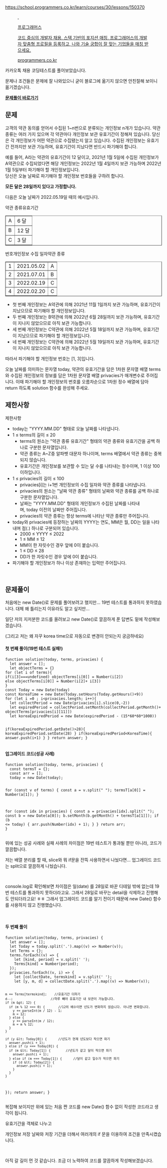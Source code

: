 <p data-ke-size="size16"><a href="https://school.programmers.co.kr/learn/courses/30/lessons/150370" target="_blank" rel="noopener">https://school.programmers.co.kr/learn/courses/30/lessons/150370</a></p>
<figure id="og_1674566370971" contenteditable="false" data-ke-type="opengraph" data-ke-align="alignCenter" data-og-type="website" data-og-title="프로그래머스" data-og-description="코드 중심의 개발자 채용. 스택 기반의 포지션 매칭. 프로그래머스의 개발자 맞춤형 프로필을 등록하고, 나와 기술 궁합이 잘 맞는 기업들을 매칭 받으세요." data-og-host="programmers.co.kr" data-og-source-url="https://school.programmers.co.kr/learn/courses/30/lessons/150370" data-og-url="https://programmers.co.kr/" data-og-image="https://scrap.kakaocdn.net/dn/z2k2K/hyRmZ3f7Cw/JDjMcHFrkqdE1ueJFiUl41/img.png?width=1200&amp;height=630&amp;face=0_0_1200_630,https://scrap.kakaocdn.net/dn/4bEPo/hyRoMOKAKO/E48LCFAGcumcIsmTEFZ3WK/img.png?width=1200&amp;height=630&amp;face=0_0_1200_630"><a href="https://school.programmers.co.kr/learn/courses/30/lessons/150370" target="_blank" rel="noopener" data-source-url="https://school.programmers.co.kr/learn/courses/30/lessons/150370">
<div class="og-image" style="background-image: url('https://scrap.kakaocdn.net/dn/z2k2K/hyRmZ3f7Cw/JDjMcHFrkqdE1ueJFiUl41/img.png?width=1200&amp;height=630&amp;face=0_0_1200_630,https://scrap.kakaocdn.net/dn/4bEPo/hyRoMOKAKO/E48LCFAGcumcIsmTEFZ3WK/img.png?width=1200&amp;height=630&amp;face=0_0_1200_630');">&nbsp;</div>
<div class="og-text">
<p class="og-title" data-ke-size="size16">프로그래머스</p>
<p class="og-desc" data-ke-size="size16">코드 중심의 개발자 채용. 스택 기반의 포지션 매칭. 프로그래머스의 개발자 맞춤형 프로필을 등록하고, 나와 기술 궁합이 잘 맞는 기업들을 매칭 받으세요.</p>
<p class="og-host" data-ke-size="size16">programmers.co.kr</p>
</div>
</a></figure>
<p data-ke-size="size16">카카오톡 채용 코딩테스트를 풀어보았습니다.</p>
<p data-ke-size="size16">문제나 조건들은 문제에 잘 나와있으니 굳이 블로그에 옮기지 않으면 안친절해 보이니 옮기겠습니다.</p>
<p data-ke-size="size18"><a href="https://pabeba.tistory.com/80#:~:text=%EC%A1%B4%EC%9E%AC%ED%95%98%EB%8A%94%20%EC%9E%85%EB%A0%A5%EB%A7%8C%20%EC%A3%BC%EC%96%B4%EC%A7%91%EB%8B%88%EB%8B%A4.-,%EB%AC%B8%EC%A0%9C%ED%92%80%EC%9D%B4,-%EC%B2%98%EC%9D%8C%EC%97%90%EB%8A%94%20new%20Date" rel="noopener"><b>문제풀이 바로가기</b></a></p>
<h2 data-ke-size="size26"><b>문제</b></h2>
<div>
<p data-ke-size="size16">고객의 약관 동의를 얻어서 수집된 1~n번으로 분류되는 개인정보<span>&nbsp;</span>n개가 있습니다. 약관 종류는 여러 가지 있으며 각 약관마다 개인정보 보관 유효기간이 정해져 있습니다. 당신은 각 개인정보가 어떤 약관으로 수집됐는지 알고 있습니다. 수집된 개인정보는 유효기간 전까지만 보관 가능하며, 유효기간이 지났다면 반드시 파기해야 합니다.</p>
<p data-ke-size="size16">예를 들어, A라는 약관의 유효기간이 12 달이고, 2021년 1월 5일에 수집된 개인정보가 A약관으로 수집되었다면 해당 개인정보는 2022년 1월 4일까지 보관 가능하며 2022년 1월 5일부터 파기해야 할 개인정보입니다.<br />당신은 오늘 날짜로 파기해야 할 개인정보 번호들을 구하려 합니다.</p>
<p data-ke-size="size16"><b>모든 달은 28일까지 있다고 가정합니다.</b></p>
<p data-ke-size="size16">다음은 오늘 날짜가<span>&nbsp;</span>2022.05.19일 때의 예시입니다.</p>
약관 종류유효기간
<table style="border-collapse: collapse; width: 100%;" border="1" data-ke-align="alignLeft">
<tbody>
<tr>
<td>A</td>
<td>6 달</td>
</tr>
<tr>
<td>B</td>
<td>12 달</td>
</tr>
<tr>
<td>C</td>
<td>3 달</td>
</tr>
</tbody>
</table>
번호개인정보 수집 일자약관 종류
<table style="border-collapse: collapse; width: 100%;" border="1" data-ke-align="alignLeft">
<tbody>
<tr>
<td>1</td>
<td>2021.05.02</td>
<td>A</td>
</tr>
<tr>
<td>2</td>
<td>2021.07.01</td>
<td>B</td>
</tr>
<tr>
<td>3</td>
<td>2022.02.19</td>
<td>C</td>
</tr>
<tr>
<td>4</td>
<td>2022.02.20</td>
<td>C</td>
</tr>
</tbody>
</table>
<ul style="list-style-type: disc;" data-ke-list-type="disc">
<li>첫 번째 개인정보는 A약관에 의해 2021년 11월 1일까지 보관 가능하며, 유효기간이 지났으므로 파기해야 할 개인정보입니다.</li>
<li>두 번째 개인정보는 B약관에 의해 2022년 6월 28일까지 보관 가능하며, 유효기간이 지나지 않았으므로 아직 보관 가능합니다.</li>
<li>세 번째 개인정보는 C약관에 의해 2022년 5월 18일까지 보관 가능하며, 유효기간이 지났으므로 파기해야 할 개인정보입니다.</li>
<li>네 번째 개인정보는 C약관에 의해 2022년 5월 19일까지 보관 가능하며, 유효기간이 지나지 않았으므로 아직 보관 가능합니다.</li>
</ul>
<p data-ke-size="size16">따라서 파기해야 할 개인정보 번호는 [1, 3]입니다.</p>
<p data-ke-size="size16">오늘 날짜를 의미하는 문자열<span>&nbsp;</span>today, 약관의 유효기간을 담은 1차원 문자열 배열<span>&nbsp;</span>terms와 수집된 개인정보의 정보를 담은 1차원 문자열 배열<span>&nbsp;</span>privacies가 매개변수로 주어집니다. 이때 파기해야 할 개인정보의 번호를 오름차순으로 1차원 정수 배열에 담아 return 하도록 solution 함수를 완성해 주세요.</p>
</div>
<h2 data-ke-size="size26"><b>제한사항</b></h2>
<p data-ke-size="size16">제한사항</p>
<ul style="list-style-type: disc;" data-ke-list-type="disc">
<li>today는 "YYYY.MM.DD" 형태로 오늘 날짜를 나타냅니다.</li>
<li>1 &le;<span>&nbsp;</span>terms의 길이 &le; 20
<ul style="list-style-type: disc;" data-ke-list-type="disc">
<li>terms의 원소는 "약관 종류<span>&nbsp;</span>유효기간" 형태의<span>&nbsp;</span>약관 종류와<span>&nbsp;</span>유효기간을 공백 하나로 구분한 문자열입니다.</li>
<li>약관 종류는<span>&nbsp;</span>A~Z중 알파벳 대문자 하나이며,<span>&nbsp;</span>terms<span>&nbsp;</span>배열에서<span>&nbsp;</span>약관 종류는 중복되지 않습니다.</li>
<li>유효기간은 개인정보를 보관할 수 있는 달 수를 나타내는 정수이며, 1 이상 100 이하입니다.</li>
</ul>
</li>
<li>1 &le;<span>&nbsp;</span>privacies의 길이 &le; 100
<ul style="list-style-type: disc;" data-ke-list-type="disc">
<li>privacies[i]는<span>&nbsp;</span>i+1번 개인정보의 수집 일자와 약관 종류를 나타냅니다.</li>
<li>privacies의 원소는 "날짜<span>&nbsp;</span>약관 종류" 형태의<span>&nbsp;</span>날짜와<span>&nbsp;</span>약관 종류를 공백 하나로 구분한 문자열입니다.</li>
<li>날짜는 "YYYY.MM.DD" 형태의 개인정보가 수집된 날짜를 나타내며,<span>&nbsp;</span>today<span>&nbsp;</span>이전의 날짜만 주어집니다.</li>
<li>privacies의<span>&nbsp;</span>약관 종류는 항상<span>&nbsp;</span>terms에 나타난<span>&nbsp;</span>약관 종류만 주어집니다.</li>
</ul>
</li>
<li>today와<span>&nbsp;</span>privacies에 등장하는<span>&nbsp;</span>날짜의<span>&nbsp;</span>YYYY는 연도,<span>&nbsp;</span>MM은 월,<span>&nbsp;</span>DD는 일을 나타내며 점(.) 하나로 구분되어 있습니다.
<ul style="list-style-type: disc;" data-ke-list-type="disc">
<li>2000 &le;<span>&nbsp;</span>YYYY<span>&nbsp;</span>&le; 2022</li>
<li>1 &le;<span>&nbsp;</span>MM<span>&nbsp;</span>&le; 12</li>
<li>MM이 한 자릿수인 경우 앞에 0이 붙습니다.</li>
<li>1 &le;<span>&nbsp;</span>DD<span>&nbsp;</span>&le; 28</li>
<li>DD가 한 자릿수인 경우 앞에 0이 붙습니다.</li>
</ul>
</li>
<li>파기해야 할 개인정보가 하나 이상 존재하는 입력만 주어집니다.</li>
</ul>
<p data-ke-size="size16">&nbsp;</p>
<h2 data-ke-size="size26"><b>문제풀이</b></h2>
<p data-ke-size="size16">처음에는 new Date()로 문제를 풀어보려고 했지만... 19번 테스트를 통과하지 못하였습니다. 대체 왜 틀리는지 이유라도 알고 싶지만...&nbsp;</p>
<p data-ke-size="size16">일단 저의 지저분한 코드를 올려보고 new Date()로 깔끔하게 푼 답변도 밑에 작성해보겠습니다.</p>
<p data-ke-size="size16">(그리고 저는 왜 자꾸 korea time으로 자동으로 변경이 안되는지 궁금하네요)</p>
<h4 data-ke-size="size20"><b>첫 번째 풀이(19번 테스트 실패!)</b></h4>
<pre id="code_1674566902787" class="javascript" data-ke-language="javascript" data-ke-type="codeblock"><code>function solution(today, terms, privacies) {
  let answer = [];
  let objectTerms = {}
for (let i of terms){
if(i[3]===undefined) objectTerms[i[0]] = Number(i[2])
else objectTerms[i[0]] = Number(i[2]+ i[3])
}
const Today = new Date(today)
const KoreaTime = new Date(Today.setHours(Today.getHours()+9))
for (let i =0 ; i&lt;privacies.length; i++){
  let collectPeriod = new Date(privacies[i].slice(0,-2))
  let expiredPeriod = collectPeriod.setMonth(collectPeriod.getMonth()+ objectTerms[privacies[i][11]])
  let koreaExpiredPeriod = new Date(expiredPeriod - (15*60*60*1000))
  
  if(koreaExpiredPeriod.getDate()&gt;28){
    koreaExpiredPeriod.setDate(28)
  }
  if(koreaExpiredPeriod&lt;KoreaTime){
   answer.push(i+1) 
  }
}
  return answer;
}</code></pre>
<h4 data-ke-size="size20"><b>업그레이드 코드(성공 사례)</b></h4>
<pre id="code_1674567016797" class="javascript" data-ke-language="javascript" data-ke-type="codeblock"><code>function solution(today, terms, privacies) {
  const termsT = {};
  const arr = [];
  today = new Date(today);

for (const v of terms) {
const a = v.split(" ");
termsT[a[0]] = Number(a[1]);
}

for (const idx in privacies) {
const a = privacies[idx].split(" ");
const b = new Date(a[0]);
b.setMonth(b.getMonth() + termsT[a[1]]);
if (b &lt;= today) {
arr.push(Number(idx) + 1);
}
}
return arr;
}</code></pre>

<p data-ke-size="size16">위에 있는 성공 사례와 실패 사례의 차이점은 19번 테스트가 통과될 뿐만 아니라, 코드가 깔끔합니다.</p>
<p data-ke-size="size16">저는 배열 분리를 할 때, slice와 뭐 if문을 잔뜩 사용하면서 나눴다면... 업그레이드 코드는 split으로 깔끔하게 나눴습니다.</p>
<p data-ke-size="size16">&nbsp;</p>
<p data-ke-size="size16">console.log로 확인해보면 차이점은 일(date) 를 28일로 바꾼 디테일 밖에 없는데 19번 테스트를 통과하지 못하더라고요. 그래서 28일로 바꾸는 detail을 삭제하고 진행해도 안되더라고요! ㅎㅎ 그래서 업그레이드 코드를 알기 전이기 때문에 new Date() 함수를 사용하지 않고 진행했습니다.</p>
<p data-ke-size="size16">&nbsp;</p>
<h4 data-ke-size="size20"><b>두 번째 풀이</b></h4>
<pre id="code_1674567650698" class="javascript" data-ke-language="javascript" data-ke-type="codeblock"><code>function solution(today, terms, privacies) {
  let answer = [];
  let Today = today.split('.').map((v) =&gt; Number(v));
  let Terms = {};
  terms.forEach((v) =&gt; {
    let [kind, period] = v.split(' ');
    Terms[kind] = Number(period);
  });
  privacies.forEach((v, i) =&gt; {
    let [collectDate, termskind] = v.split(' ');
    let [y, m, d] = collectDate.split('.').map((v) =&gt; Number(v));

    m += Terms[termskind];    //유효기간 더하기
    d--;					//하루 빼야 유효기간 내 보관이 가능합니다.
    if (m &gt; 12) {
      if (m % 12 === 0) {		//12의 배수이면 년도가 변화하지 않습니다. 아니면 변화합니다.
        y += parseInt(m / 12) - 1;
        m = 12;
      } else {
        y += parseInt(m / 12);
        m = m % 12;
      }
    }

    if (y &lt; Today[0]) {   	//년도가 현재 년도보다 작으면 파기
      answer.push(i + 1);
    } else if (y === Today[0]) {
      if (m &lt; Today[1]) {		//년도가 같고 달이 작으면 파기
        answer.push(i + 1);
      } else if (m === Today[1]) {		//달이 같고 일수가 작으면 파기
        if (d &lt; Today[2]) {
          answer.push(i + 1);
        }
      }
    }

});
return answer;
}</code></pre>

<p data-ke-size="size16">복잡해 보이지만 위에 있는 처음 짠 코드를 new Date() 함수 없이 작성한 코드라고 생각이 됩니다.</p>
<p data-ke-size="size16">유효기간을 객체로 나누고</p>
<p data-ke-size="size16">개인정보 저장 날짜와 저장 기간을 더해서 여러개의 if 문을 이용하여 조건을 만족시켰습니다.</p>
<p data-ke-size="size16">&nbsp;</p>
<p data-ke-size="size16">아직 갈 길이 먼 것 같습니다. 조금 더 노력하여 코드를 깔끔하게 작성해보겠습니다.</p>
<p data-ke-size="size16">&nbsp;</p>
<p data-ke-size="size16">&nbsp;</p>
<p data-ke-size="size16">&nbsp;</p>

